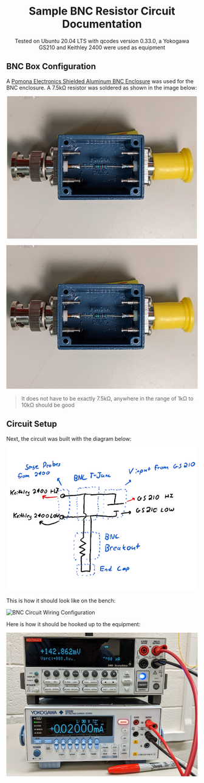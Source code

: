 <h1 align="center">
  Sample BNC Resistor Circuit Documentation
</h1>

<p align="center">
  Tested on Ubuntu 20.04 LTS with qcodes version 0.33.0, a Yokogawa GS210 and Keithley 2400 were used as equipment
</p>

## BNC Box Configuration

A [Pomona Electronics Shielded Aluminum BNC Enclosure](https://www.mouser.com/ProductDetail/Pomona-Electronics/3752?qs=LxJU1xRJL0FUBcEnm7b%252BpQ%3D%3D) was used for the BNC enclosure. A 7.5kΩ resistor was soldered as shown in the image below:

<p align="center">
  <img src="/resources/BNC_Resistor_Breakout/bnc.jpg" width="500">
</p>

![BNC Resistor Breakout Up-Close](/resources/BNC_Resistor_Breakout/bnc.jpg)

> It does not have to be exactly 7.5kΩ, anywhere in the range of 1kΩ to 10kΩ should be good

## Circuit Setup

Next, the circuit was built with the diagram below:

![BNC Resistor Circuit Diagram](/resources/BNC_Resistor_Breakout/diagram.png)

This is how it should look like on the bench:

![BNC Circuit Wiring Configuration](/resources/BNC_Resistor_Breakout/connects.jpg)

Here is how it should be hooked up to the equipment:

![BNC Circuit Equipment Wiring Configuration](/resources/BNC_Resistor_Breakout/equipment_connections.jpg)
